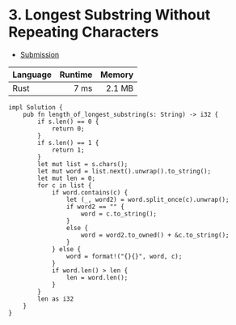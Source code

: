 # 3. Longest Substring Without Repeating Characters
- [Submission](https://leetcode.com/submissions/detail/935373996/)

| Language | Runtime | Memory |
| :-       |       -:|      -:|
| Rust | 7 ms | 2.1 MB |
```
impl Solution {
    pub fn length_of_longest_substring(s: String) -> i32 {
        if s.len() == 0 {
            return 0;
        }
        if s.len() == 1 {
            return 1;
        }
        let mut list = s.chars();
        let mut word = list.next().unwrap().to_string();
        let mut len = 0;
        for c in list {
            if word.contains(c) {
                let (_, word2) = word.split_once(c).unwrap();
                if word2 == "" {
                    word = c.to_string();
                }
                else {
                    word = word2.to_owned() + &c.to_string();
                }
            } else {
                word = format!("{}{}", word, c);
            }
            if word.len() > len {
                len = word.len();
            } 
        }
        len as i32
    }
}
```
